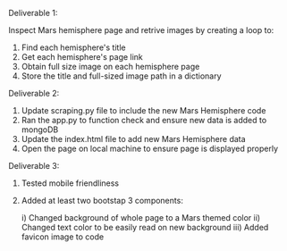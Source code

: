 Deliverable 1:

Inspect Mars hemisphere page and retrive images by creating a loop to:
1) Find each hemisphere's title
2) Get each hemisphere's page link
3) Obtain full size image on each hemisphere page
4) Store the title and full-sized image path in a dictionary

Deliverable 2:
1) Update scraping.py file to include the new Mars Hemisphere code
2) Ran the app.py to function check and ensure new data is added to mongoDB
3) Update the index.html file to add new Mars Hemisphere data
4) Open the page on local machine to ensure page is displayed properly

Deliverable 3:
1) Tested mobile friendliness
2) Added at least two bootstap 3 components:

	i) Changed background of whole page to a Mars themed color
	ii) Changed text color to be easily read on new background
	iii) Added favicon image to code
